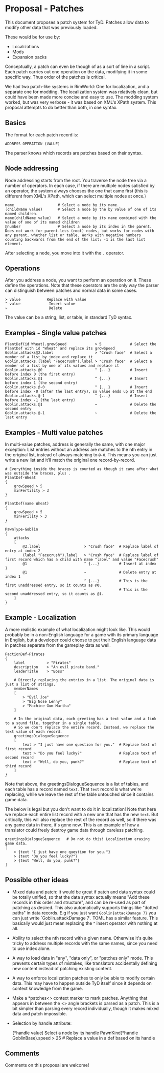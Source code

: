 #  Proposal - Patches

This document proposes a patch system for TyD. Patches allow data to modify other data that was previously loaded.

These would be for use by:

* Localizations
* Mods
* Expansion packs

Conceptually, a patch can even be though of as a sort of line in a script. Each patch carries out one operation on the data, modifying it in some specific way. Thus order of the patches is critical.

We had two patch-like systems in RimWorld: One for localization, and a separate one for modding. The localization system was relatively clean, but could have been made more concise and easy to use. The modding system worked, but was very verbose - it was based on XML's XPath system. This proposal attempts to do better than both, in one syntax.

## Basics

The format for each patch record is:

    ADDRESS OPERATION (VALUE)

The parser knows which records are patches based on their syntax.

## Node addressing

Node addressing starts from the root. You traverse the node tree via a number of operators. In each case, if there are multiple nodes satisfied by an operator, the system always chooses the one that came first (this is different from XML's XPath, which can select multiple nodes at once.)

    name                    # Select a node by its name.
    (childName value)       # Select a node by the by value of one of its named children.
    name(childName value)   # Select a node by its name combined with the value of one of its named children
    @number                 # Select a node by its index in the parent. Does not work for parent-less (root) nodes, but works for nodes with any parent, whether list or table. Works with negative numbers counting backwards from the end of the list; -1 is the last list element.

After selecting a node, you move into it with the `.` operator.

## Operations

After you address a node, you want to perform an operation on it. These define the operations. Note that these operators are the only way the parser can distinguish between patches and normal data in some cases.

    > value            Replace with value
    ^ value             Insert value
    ~                   Delete

The value can be a string, list, or table, in standard TyD syntax.

## Examples - Single value patches

    PlantDef(id Wheat).growSpeed             > 5             # Select the PlantDef with id "Wheat" and replace its growSpeed
    Goblin.attacks@2.label                   > "Crush face"  # Select a member of a list by index and replace it
    Goblin.attacks.(label "Facecrush").label > "Crush face"  # Select a member of a list by one of its values and replace it
    Goblin.attacks.@0                        ^ {...}         # Insert before index 0 (the first entry)
    Goblin.attacks.@1                        ^ {...}         # Insert before index 1 (the second entry)
    Goblin.attacks.@-0                       ^ {...}         # Insert before index -0 (after the last entry), so value ends up at the end
    Goblin.attacks.@-1                       ^ {...}         # Insert before index -1 (the last entry)
    Goblin.attacks.@1                        ~               # Delete the second entry
    Goblin.attacks.@-1                       ~               # Delete the last entry

## Examples - Multi value patches

In multi-value patches, address is generally the same, with one major exception: List entries without an address are matches to the nth entry in the original list, instead of always matching to `@-0`. This means you can just write a new list and it'll match the original one record-by-record.

    # Everything inside the braces is counted as though it came after what was outside the braces, plus .
    PlantDef-Wheat
    {
        growSpeed > 5
        minFertility > 3
    }
    
    PlantDef(name Wheat)
    {
        growSpeed > 5
        minFerility > 3
    }
    
    PawnType-Goblin
    {
        attacks
        [
            @2.label                    > "Crush face"  # Replace label of entry at index 2
            (label "Facecrush").label   > "Crush face"  # Replace label of first record which has a child with name "label" and value "Facecrush"
            @1                          ^ {...}         # Insert at index 1
            @1                          ~               # Delete entry at index 1
                                        ^ {...}         # This is the first unaddressed entry, so it counts as @0.
                                        ~               # This is the second unaddressed entry, so it counts as @1.
        ]
    }

## Example - Localization

A more realistic example of what localization might look like. This would probably be in a non-English language for a game with its primary language in English, but a developer could choose to put their English language data in patches separate from the gameplay data as well.

    FactionDef-Pirates
    {
        label          > "Pirates"
        description    > "An evil pirate band."
        leaderTitle    > "Boss"

        # Directly replacing the entries in a list. The original data is just a list of strings.
        memberNames
        [
            > "Evil Joe"
            > "Big Nose Lenny"
            > "Machine Gun Martha"
        ]

        # In the original data, each greeting has a text value and a link to a sound file, together in a single table.
        # So we don't replace the entire record. Instead, we replace the text value of each record.
        greetingsDialogueSequence
        [
            text > "I just have one question for you."  # Replace text of first record
            text > "Do you feel lucky?"                 # Replace text of second record
            text > "Well, do you, punk?"                # Replace text of third record
        ]
    }

Note that above, the greetingsDialogueSequence is a list of tables, and each table has a record named `text`. That `text` record is what we're replacing, while we leave the rest of the table untouched since it contains game data.

The below is legal but you don't want to do it in localization! Note that here we replace each entire list record with a new one that has the new `text`. But critically, this will also replace the rest of the record as well, so if there was any game data in there, it's gone now. This is an example of how a translator could freely destroy game data through careless patching.

    greetingsDialogueSequence   # Do not do this! Localization erasing game data.
    [
        > {text "I just have one question for you."}
        > {text "Do you feel lucky?"}
        > {text "Well, do you, punk?"}
    ]

## Possible other ideas

* Mixed data and patch: It would be great if patch and data syntax could be totally unified, so that the data syntax actually means "Add these records in this order and structure", and can be re-used as part of patching as desired. This also automatically supports things like "dotted paths" in data records. E.g if you just want `Goblin{attackDamage 7}` you can just write `Goblin.attackDamage 7'. TOML has a similar feature. This basically would just mean replacing the ^ insert operator with nothing at all.

* Ability to select the nth record with a given name. Otherwise it's quite tricky to address multiple records with the same names, since you need to use index alone.

* A way to load data in "any", "data only", or "patches only" mode. This prevents certain types of mistakes, like translators accidentally defining new content instead of patching existing content.

* A way to enforce localization patches to only be able to modify certain data. This may have to happen outside TyD itself since it depends on context knowledge from the game.

* Make a *patches<> context marker to mark patches. Anything that appears in between the <> angle brackets is parsed as a patch. This is a bit simpler than parsing every record individually, though it makes mixed data and patch impossible.

* Selection by handle attribute:

    (*handle value)     Select a node by its handle
    PawnKind(*handle GoblinBase).speed               > 25                   # Replace a value in a def based on its handle

## Comments

Comments on this proposal are welcome!